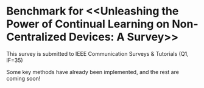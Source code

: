 # Benchmark for \<<Unleashing the Power of Continual Learning on Non-Centralized Devices: A Survey\>>

This survey is submitted to IEEE Communication Surveys & Tutorials (Q1, IF=35)

Some key methods have already been implemented, and the rest are coming soon!

